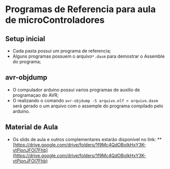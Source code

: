# Programas de Referencia para aula de microControladores


## Setup inicial

* Cada pasta possui um programa de referencia;
* Alguns programas possuem o arquivo`*.dasm` para demostrar o Assemble do programa;


## avr-objdump

* O compulador arduino possui varios programas de auxilio de programaçao do AVR;
* O realizando o comando `avr-objdump -S arquivo.elf > arquivo.dasm` será gerado o um arquivo com o assemple do programa compilado pelo arduino.

## Material de Aula
* Os slids de aula e outros complementares estarão disponivel no link:
**[https://drive.google.com/drive/folders/1f9Mc4QdOBoIkHxY3K-vtPjonJFOI7Fhb](https://drive.google.com/drive/folders/1f9Mc4QdOBoIkHxY3K-vtPjonJFOI7Fhb)